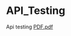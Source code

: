 # API_Testing
Api testing
[PDF.pdf](https://github.com/ahmedanzum23/API_Testing/files/11772446/PDF.pdf)
